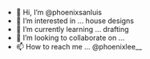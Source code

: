 - 👋 Hi, I’m @phoenixsanluis
- 👀 I’m interested in ... house designs
- 🌱 I’m currently learning ... drafting
- 💞️ I’m looking to collaborate on ...
- 📫 How to reach me ... @phoenixlee__

<!---
phoenixsanluis/phoenixsanluis is a ✨ special ✨ repository because its `README.md` (this file) appears on your GitHub profile.
You can click the Preview link to take a look at your changes.
--->
